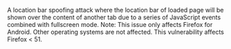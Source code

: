 A location bar spoofing attack where the location bar of loaded page will be shown over the content of another tab due to a series of JavaScript events combined with fullscreen mode. Note: This issue only affects Firefox for Android. Other operating systems are not affected. This vulnerability affects Firefox < 51.